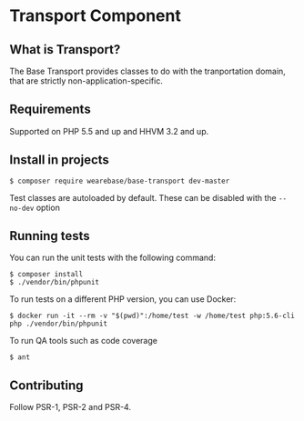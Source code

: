 Transport Component
===================

What is Transport?
------------------

The Base Transport provides classes to do with the tranportation domain, that are strictly non-application-specific.

Requirements
------------

Supported on PHP 5.5 and up and HHVM 3.2 and up.

Install in projects
-------------------

    $ composer require wearebase/base-transport dev-master

Test classes are autoloaded by default. These can be disabled with the `--no-dev` option

Running tests
-------------

You can run the unit tests with the following command:

    $ composer install
    $ ./vendor/bin/phpunit

To run tests on a different PHP version, you can use Docker:

    $ docker run -it --rm -v "$(pwd)":/home/test -w /home/test php:5.6-cli php ./vendor/bin/phpunit

To run QA tools such as code coverage

    $ ant


Contributing
------------

Follow PSR-1, PSR-2 and PSR-4.
